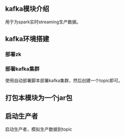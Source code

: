 ## kafka模块介绍
用于为spark实时streaming生产数据。

## kafka环境搭建

### 部署zk
### 部署kafka集群
使用自动部署脚本部署kafka集群，然后创建一个topic即可。

## 打包本模块为一个jar包


## 启动生产者
启动生产者，模拟生产数据到topic